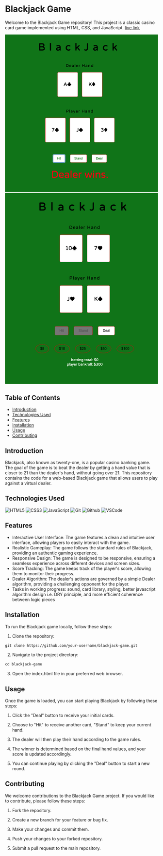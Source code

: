 # Blackjack Game

Welcome to the Blackjack Game repository! This project is a classic casino card game implemented using HTML, CSS, and JavaScript. [live link](https://akyeshi.github.io/blackjack/)

![Alt Blackjack](assets/images/wireframe.png)
![Alt playing](assets/images/blackjacl.png)

## Table of Contents

- [Introduction](#Introduction)
- [Technologies Used](#Technologies-Used)
- [Features](#Features)
- [Installation](#Installation)
- [Usage](#Usage)
- [Contributing](#Contribution)

## Introduction

Blackjack, also known as twenty-one, is a popular casino banking game. The goal of the game is to beat the dealer by getting a hand value that is closer to 21 than the dealer's hand, without going over 21. This repository contains the code for a web-based Blackjack game that allows users to play against a virtual dealer.

## Technologies Used

![HTML5](https://img.shields.io/badge/-HTML5-05122A?style=flat&logo=html5)
![CSS3](https://img.shields.io/badge/-CSS-05122A?style=flat&logo=css3)
![JavaScript](https://img.shields.io/badge/-JavaScript-05122A?style=flat&logo=javascript)
![Git](https://img.shields.io/badge/-Git-05122A?style=flat&logo=git)
![Github](https://img.shields.io/badge/-GitHub-05122A?style=flat&logo=github)
![VSCode](https://img.shields.io/badge/-VS_Code-05122A?style=flat&logo=visualstudio)

<!-- ![MongoDB](https://img.shields.io/badge/-MongoDB-05122A?style=flat&logo=mongodb)
![Express](https://img.shields.io/badge/-Express-05122A?style=flat&logo=express)
![React](https://img.shields.io/badge/-React-05122A?style=flat&logo=react)
![Node](https://img.shields.io/badge/-Node.js-05122A?style=flat&logo=node.js)
![Semantic UI React](https://img.shields.io/badge/-Semantic%20UI%20React-05122A?style=flat&logo=semanticuireact)
![AWS S3](https://img.shields.io/badge/-AWS_S3-05122A?style=flat&logo=amazons3)
![JWT](https://img.shields.io/badge/-JSON_Web_Tokens-05122A?style=flat&logo=jsonwebtokens)
![Mongoose ODM](https://img.shields.io/badge/-Mongoose_ODM-05122A?style=flat&logo=mongodb)
![Trello](https://img.shields.io/badge/-Trello-05122A?style=flat&logo=trello)
![Heroku](https://img.shields.io/badge/-Heroku-05122A?style=flat&logo=heroku)
![Canva](https://img.shields.io/badge/-Canva-05122A?style=flat&logo=canva)
![Markdown](https://img.shields.io/badge/-Markdown-05122A?style=flat&logo=markdown)
![Vim](https://img.shields.io/badge/-Vim-05122A?style=flat&logo=vim)
![Python](https://img.shields.io/badge/-Python-05122A?style=flat&logo=python)
![Django](https://img.shields.io/badge/-Django-05122A?style=flat&logo=django)
![PostgreSQL](https://img.shields.io/badge/-PostgreSQL-05122A?style=flat&logo=postgresql)
![Materialize CSS](https://img.shields.io/badge/-Materialize_CSS-05122A?style=flat&logo=materialdesign) -->

## Features

- Interactive User Interface: The game features a clean and intuitive user interface, allowing players to easily interact with the game.
- Realistic Gameplay: The game follows the standard rules of Blackjack, providing an authentic gaming experience.
- Responsive Design: The game is designed to be responsive, ensuring a seamless experience across different devices and screen sizes.
- Score Tracking: The game keeps track of the player's score, allowing them to monitor their progress.
- Dealer Algorithm: The dealer's actions are governed by a simple Dealer algorithm, providing a challenging opponent for the player.
- Tasks in working progress: sound, card library, styling, better javascript algorithm design i.e. DRY principle, and more efficient coherence between logic pieces

## Installation

To run the Blackjack game locally, follow these steps:

1. Clone the repository:

```html
git clone https://github.com/your-username/blackjack-game.git
```

2. Navigate to the project directory:

```html
cd blackjack-game
```

3. Open the index.html file in your preferred web browser.

## Usage

Once the game is loaded, you can start playing Blackjack by following these steps:

1. Click the "Deal" button to receive your initial cards.

2. Choose to "Hit" to receive another card, "Stand" to keep your current hand.

3. The dealer will then play their hand according to the game rules.

4. The winner is determined based on the final hand values, and your score is updated accordingly.

5. You can continue playing by clicking the "Deal" button to start a new round.

## Contributing

We welcome contributions to the Blackjack Game project. If you would like to contribute, please follow these steps:

1. Fork the repository.

2. Create a new branch for your feature or bug fix.

3. Make your changes and commit them.

4. Push your changes to your forked repository.

5. Submit a pull request to the main repository.
